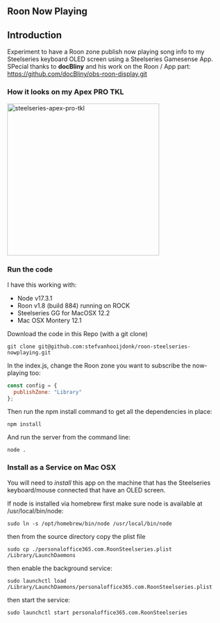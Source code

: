 ## Roon Now Playing

## Introduction
Experiment to have a Roon zone publish now playing song info to my Steelseries keyboard OLED screen using a Steelseries Gamesense App.
SPecial thanks to __docBliny__ and his work on the Roon / App part: https://github.com/docBliny/obs-roon-display.git

### How it looks on my Apex PRO TKL
<img src="https://user-images.githubusercontent.com/17196910/149915870-f27a1b4f-24db-44b8-ac61-328960c2c630.jpg" alt="steelseries-apex-pro-tkl" title="steelseries-apex-pro-tkl" width="350"/>

### Run the code

I have this working with:
- Node v17.3.1
- Roon v1.8 (build 884) running on ROCK
- Steelseries GG for MacOSX 12.2 
- Mac OSX Montery 12.1

Download the code in this Repo (with a git clone)
```shell
git clone git@github.com:stefvanhooijdonk/roon-steelseries-nowplaying.git
```
In the index.js, change the Roon zone you want to subscribe the now-playing too:
```js
const config = {
  publishZone: "Library"
};
```
Then run the npm install command to get all the dependencies in place:
```shell
npm install
```
And run the server from the command line:
```shell
node .
```

### Install as a Service on Mac OSX

You will need to *install* this app on the machine that has the Steelseries keyboard/mouse connected that have an OLED screen.

If node is installed via homebrew first make sure node is available at /usr/local/bin/node:
```shell
sudo ln -s /opt/homebrew/bin/node /usr/local/bin/node
```

then from the source directory copy the plist file
```shell
sudo cp ./personaloffice365.com.RoonSteelseries.plist /Library/LaunchDaemons  
```

then enable the background service:
```shell
sudo launchctl load /Library/LaunchDaemons/personaloffice365.com.RoonSteelseries.plist 
```

then start the service:
```shell
sudo launchctl start personaloffice365.com.RoonSteelseries      
```
